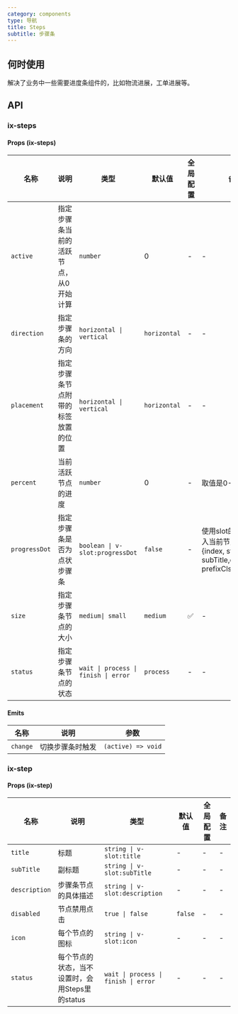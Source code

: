 ```yaml
---
category: components
type: 导航
title: Steps
subtitle: 步骤条
---
```




## 何时使用

解决了业务中一些需要进度条组件的，比如物流进展，工单进展等。

## API

### ix-steps

#### Props (ix-steps)

| 名称 | 说明 | 类型 | 默认值 | 全局配置 | 备注 |
| ---|---|---|---|---|--- |
`active` | 指定步骤条当前的活跃节点，从0开始计算 | `number` | 0 | - | -
`direction` | 指定步骤条的方向 | `horizontal \| vertical` | `horizontal` | -| -
`placement` | 指定步骤条节点附带的标签放置的位置 | `horizontal \| vertical` | `horizontal` | -| -
`percent` | 当前活跃节点的进度 | `number` | 0 | - | 取值是0-100
`progressDot` | 指定步骤条是否为点状步骤条| `boolean \| v-slot:progressDot` | `false` | - | 使用slot的话，会传入当前节点对象{index, status, title, subTitle,description, prefixCls}
`size` | 指定步骤条节点的大小 | `medium\| small` | `medium` | ✅ | -
`status` | 指定步骤条节点的状态 | `wait \| process \| finish \| error` | `process` | - | -

#### Emits

| 名称 | 说明 | 参数 |
| ---|---|--- |
`change` | 切换步骤条时触发 | `(active) => void`

### ix-step

#### Props (ix-step)

| 名称 | 说明 | 类型 | 默认值 | 全局配置 | 备注 |
| ---|---|---|---|---|--- |
`title` | 标题 | `string \| v-slot:title` | - | - | -
`subTitle` | 副标题 | `string \| v-slot:subTitle` | - | - | -
`description` | 步骤条节点的具体描述 | `string \| v-slot:description` | - | - | -
`disabled` | 节点禁用点击 | `true \| false` | `false` | - | -
`icon` | 每个节点的图标 | `string \| v-slot:icon` | - | - | -
`status` | 每个节点的状态，当不设置时，会用Steps里的status | `wait \| process \| finish \| error` | - | - | -
